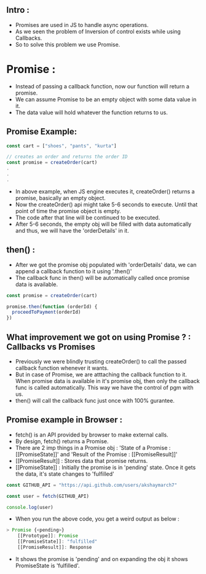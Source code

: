 ## Intro :

- Promises are used in JS to handle async operations.
- As we seen the problem of Inversion of control exists while using Callbacks.
- So to solve this problem we use Promise.

# Promise :

- Instead of passing a callback function, now our function will return a promise.
- We can assume Promise to be an empty object with some data value in it. 
- The data value will hold whatever the function returns to us.

## Promise Example:

```js
const cart = ["shoes", "pants", "kurta"]

// creates an order and returns the order ID
const promise = createOrder(cart)
.
.
.
```
- In above example, when JS engine executes it, createOrder() returns a promise, basically an empty object. 
- Now the createOrder() api might take 5-6 seconds to execute. Until that point of time the promise object is empty.
- The code after that line will be continued to be executed.
- After 5-6 seconds, the empty obj will be filled with data automatically and thus, we will have the 'orderDetails' in it.

## then() :

- After we got the promise obj populated with 'orderDetails' data, we can append a callback function to it using '.then()'
- The callback func in then() will be automatically called once promise data is available.

```js
const promise = createOrder(cart)

promise.then(function (orderId) {
  proceedToPayment(orderId)
})
```

## What improvement we got on using Promise ? : Callbacks vs Promises

- Previously we were blindly trusting createOrder() to call the passed callback function whenever it wants.
- But in case of Promise, we are atttaching the callback function to it. When promise data is available in it's promise obj, then only the callback func is called automatically. This way we have the control of pgm with us.
- then() will call the callback func just once with 100% gurantee.

## Promise example in Browser :

- fetch() is an API provided by browser to make external calls.
- By design, fetch() returns a Promise.
- There are 2 imp things in a Promise obj : 'State of a Promise : [[PromiseState]]' and 'Result of the Promise : [[PromiseResult]]'
- [[PromiseResult]] : Stores data that promise returns.
- [[PromiseState]] : Initially the promise is in 'pending' state. Once it gets the data, it's state changes to 'fulfilled'

```js
const GITHUB_API = "https://api.github.com/users/akshaymarch7"

const user = fetch(GITHUB_API)

console.log(user)
```
- When you run the above code, you get a weird output as below :

```js
> Promise {<pending>}
    [[Prototype]]: Promise
    [[PromiseState]]: "fulfilled"
    [[PromiseResult]]: Response
```
- It shows the promise is 'pending' and on expanding the obj it shows PromiseState is 'fulfilled'.






















